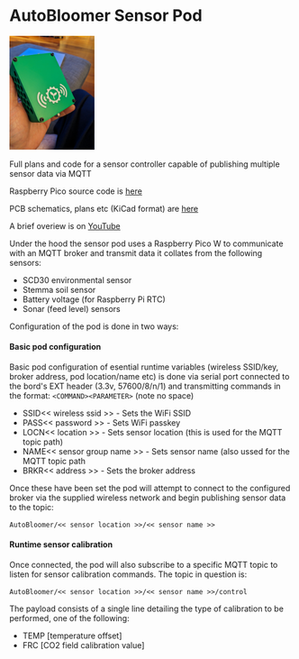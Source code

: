 # AutoBloomer Sensor Pod

<img src="/images/sensor_pod_image_1.jpg" width="30%">

Full plans and code for a sensor controller capable of publishing multiple sensor data via MQTT

Raspberry Pico source code is [here](pico/src)

PCB schematics, plans etc (KiCad format) are [here](PCB/SensorPod-Board)

A brief overiew is on [YouTube](https://youtu.be/ilkXrpyaba0)

Under the hood the sensor pod uses a Raspberry Pico W to communicate with an MQTT broker and transmit data it collates from the following sensors:
- SCD30 environmental sensor
- Stemma soil sensor
- Battery voltage (for Raspberry Pi RTC)
- Sonar (feed level) sensors

Configuration of the pod is done in two ways:

#### Basic pod configuration
Basic pod configuration of esential runtime variables (wireless SSID/key, broker address, pod location/name etc) is done via serial port connected to the bord's EXT header (3.3v, 57600/8/n/1) and transmitting commands in the format: `<COMMAND><PARAMETER>` (note no space)
- SSID<< wireless ssid >> - Sets the WiFi SSID
- PASS<< password >> - Sets WiFi passkey
- LOCN<< location >> - Sets sensor location (this is used for the MQTT topic path)
- NAME<< sensor group name >> - Sets sensor name (also ussed for the MQTT topic path
- BRKR<< address >> - Sets the broker address

Once these have been set the pod will attempt to connect to the configured broker via the supplied wireless network and begin publishing sensor data to the topic:

```
AutoBloomer/<< sensor location >>/<< sensor name >>
```

#### Runtime sensor calibration
Once connected, the pod will also subscribe to a specific MQTT topic to listen for sensor calibration commands. The topic in question is:
```
AutoBloomer/<< sensor location >>/<< sensor name >>/control
```

The payload consists of a single line detailing the type of calibration to be performed, one of the following:
- TEMP [temperature offset]
- FRC [CO2 field calibration value]
